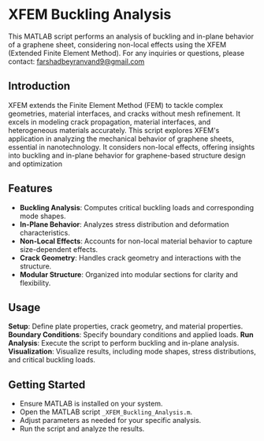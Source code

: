 # XFEM Buckling Analysis

This MATLAB script performs an analysis of buckling and in-plane behavior of a graphene sheet, considering non-local effects using the XFEM (Extended Finite Element Method). 
For any inquiries or questions, please contact: farshadbeyranvand9@gmail.com

## Introduction
XFEM extends the Finite Element Method (FEM) to tackle complex geometries, material interfaces, and cracks without mesh refinement. It excels in modeling crack propagation, material interfaces, and heterogeneous materials accurately. This script explores XFEM's application in analyzing the mechanical behavior of graphene sheets, essential in nanotechnology. It considers non-local effects, offering insights into buckling and in-plane behavior for graphene-based structure design and optimization
## Features
- **Buckling Analysis**: Computes critical buckling loads and corresponding mode shapes.
- **In-Plane Behavior**: Analyzes stress distribution and deformation characteristics.
- **Non-Local Effects**: Accounts for non-local material behavior to capture size-dependent effects.
- **Crack Geometry**: Handles crack geometry and interactions with the structure.
- **Modular Structure**: Organized into modular sections for clarity and flexibility.

## Usage
**Setup**: Define plate properties, crack geometry, and material properties.
**Boundary Conditions**: Specify boundary conditions and applied loads.
**Run Analysis**: Execute the script to perform buckling and in-plane analysis.
**Visualization**: Visualize results, including mode shapes, stress distributions, and critical buckling loads.

## Getting Started
- Ensure MATLAB is installed on your system.
- Open the MATLAB script `_XFEM_Buckling_Analysis.m`.
- Adjust parameters as needed for your specific analysis.
- Run the script and analyze the results.
